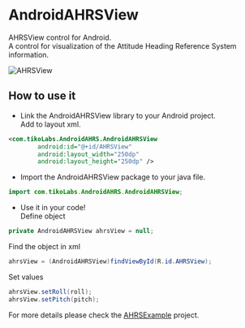 AndroidAHRSView
================

AHRSView control for Android.  
A control for visualization of the Attitude Heading Reference System information.  

![AHRSView](https://github.com/billhsu/Android_AHRSView/raw/master/doc/android.png)  

## How to use it

* Link the AndroidAHRSView library to your Android project.  
 Add to layout xml.

```xml
<com.tikoLabs.AndroidAHRS.AndroidAHRSView
        android:id="@+id/AHRSView"
        android:layout_width="250dp"
        android:layout_height="250dp" />
```

* Import the AndroidAHRSView package to your java file.

```java
import com.tikoLabs.AndroidAHRS.AndroidAHRSView;
```

* Use it in your code!  
Define object  

```java
private AndroidAHRSView ahrsView = null;
```

Find the object in xml  

```java
ahrsView = (AndroidAHRSView)findViewById(R.id.AHRSView);
```

Set values  

```java
ahrsView.setRoll(roll);
ahrsView.setPitch(pitch);
```

For more details please check the [AHRSExample](https://github.com/billhsu/AndroidAHRSView/blob/master/AHRSExample/) project.  
